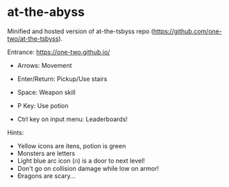 # at-the-abyss

Minified and hosted version of at-the-tsbyss repo (https://github.com/one-two/at-the-tsbyss).

Entrance: https://one-two.github.io/

- Arrows: Movement
- Enter/Return: Pickup/Use stairs
- Space: Weapon skill
- P Key: Use potion

- Ctrl key on input menu: Leaderboards!

Hints:
- Yellow icons are itens, potion is green
- Monsters are letters
- Light blue arc icon (⍝) is a door to next level!
- Don't go on collision damage while low on armor!
- Đragons are scary...
